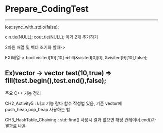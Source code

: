 # Prepare_CodingTest
---

ios::sync_with_stdio(false);


cin.tie(NULL); cout.tie(NULL);
이거 2개 추가하기




2차원 배열 및 벡터 초기화 할때->


EX)배열-> bool visited[10][10]  =>fill(&visited[0][0], &visited[9][10],false);


Ex)vector -> vector<bool> test(10,true) => fill(test.begin(),test.end(),false);
---
주요 C++ 기능 정리


CH2_Activity5 : 비교 기능 람다 함수 작성법 있음, 기존 vector에 push_heap,pop_heap 사용하는 법


CH3_HashTable_Chaining : std::find() 사용시 결과 없으면 해당 컨테이너.end()가 결과로 나옴
